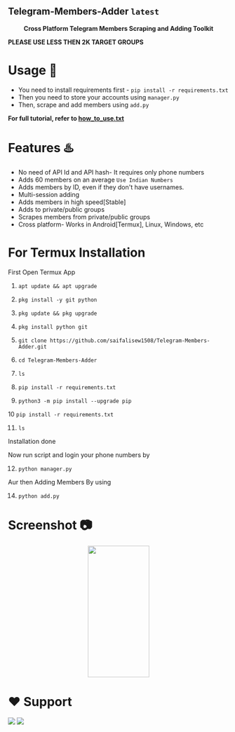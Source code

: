 ## Telegram-Members-Adder `latest`
<p align='center'><b>Cross Platform Telegram Members Scraping and Adding Toolkit</b></p>
<b>PLEASE USE LESS THEN 2K TARGET GROUPS</b>

# Usage 🧰

* You need to install requirements first - `pip install -r requirements.txt`
* Then you need to store your accounts using `manager.py`
* Then, scrape and add members using `add.py`

<b> For full tutorial, refer to <a href='https://github.com/saifalisew1508/Telegram-Members-Adder/blob/main/how_to_use.txt'>how_to_use.txt</a> </b>

# Features ♨️

* No need of API Id and API hash- It requires only phone numbers
* Adds 60 members on an average `Use Indian Numbers`
* Adds members by ID, even if they don't have usernames.
* Multi-session adding 
* Adds members in high speed[Stable]
* Adds to private/public groups
* Scrapes members from private/public groups
* Cross platform- Works in Android[Termux], Linux, Windows, etc

# For Termux Installation

First Open Termux App

1) ```apt update && apt upgrade```

2) ```pkg install -y git python```

3) ```pkg update && pkg upgrade```

4) ```pkg install python git```

5) ```git clone https://github.com/saifalisew1508/Telegram-Members-Adder.git```

6) ```cd Telegram-Members-Adder```

7) ```ls```

8) ```pip install -r requirements.txt```

9) ```python3 -m pip install --upgrade pip```

10 ```pip install -r requirements.txt```

11) ```ls```

Installation done

Now run script and login your phone numbers by

12) ```python manager.py```


Aur then Adding Members By using 

14) ```python add.py```


# Screenshot 📷
<p align='center'><img src='https://te.legra.ph/file/f0c555b284160fafc6dca.jpg' width='140' height='300'></p>

# ❤️ Support
<a href="https://t.me/saifalisew1508"><img src="https://img.shields.io/badge/Contact%20Owner-pink.svg?logo=Telegram"></a>
<a href="https://t.me/ABOUT_SAIF"><img src="https://img.shields.io/badge/Join-Telegram%20Channel-blue.svg?logo=telegram"></a>


